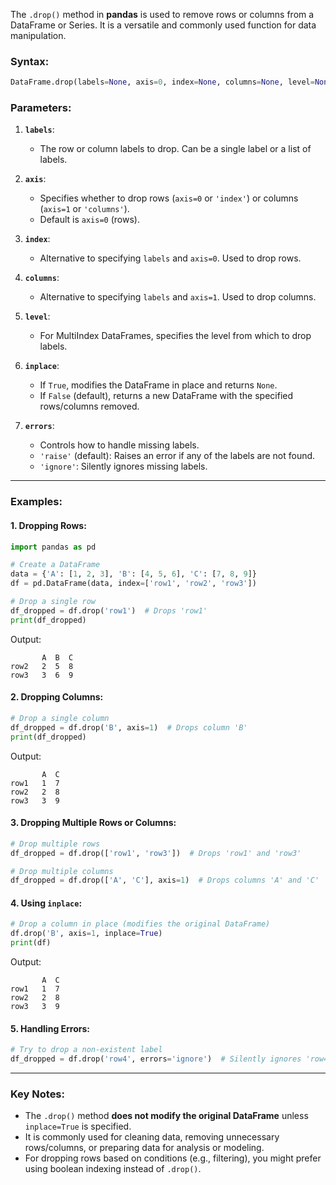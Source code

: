 The `.drop()` method in **pandas** is used to remove rows or columns from a DataFrame or Series. It is a versatile and commonly used function for data manipulation.

### Syntax:
```python
DataFrame.drop(labels=None, axis=0, index=None, columns=None, level=None, inplace=False, errors='raise')
```

### Parameters:
1. **`labels`**:
   - The row or column labels to drop. Can be a single label or a list of labels.

2. **`axis`**:
   - Specifies whether to drop rows (`axis=0` or `'index'`) or columns (`axis=1` or `'columns'`).
   - Default is `axis=0` (rows).

3. **`index`**:
   - Alternative to specifying `labels` and `axis=0`. Used to drop rows.

4. **`columns`**:
   - Alternative to specifying `labels` and `axis=1`. Used to drop columns.

5. **`level`**:
   - For MultiIndex DataFrames, specifies the level from which to drop labels.

6. **`inplace`**:
   - If `True`, modifies the DataFrame in place and returns `None`.
   - If `False` (default), returns a new DataFrame with the specified rows/columns removed.

7. **`errors`**:
   - Controls how to handle missing labels.
   - `'raise'` (default): Raises an error if any of the labels are not found.
   - `'ignore'`: Silently ignores missing labels.

---

### Examples:

#### 1. Dropping Rows:
```python
import pandas as pd

# Create a DataFrame
data = {'A': [1, 2, 3], 'B': [4, 5, 6], 'C': [7, 8, 9]}
df = pd.DataFrame(data, index=['row1', 'row2', 'row3'])

# Drop a single row
df_dropped = df.drop('row1')  # Drops 'row1'
print(df_dropped)
```

Output:
```
       A  B  C
row2   2  5  8
row3   3  6  9
```

#### 2. Dropping Columns:
```python
# Drop a single column
df_dropped = df.drop('B', axis=1)  # Drops column 'B'
print(df_dropped)
```

Output:
```
       A  C
row1   1  7
row2   2  8
row3   3  9
```

#### 3. Dropping Multiple Rows or Columns:
```python
# Drop multiple rows
df_dropped = df.drop(['row1', 'row3'])  # Drops 'row1' and 'row3'

# Drop multiple columns
df_dropped = df.drop(['A', 'C'], axis=1)  # Drops columns 'A' and 'C'
```

#### 4. Using `inplace`:
```python
# Drop a column in place (modifies the original DataFrame)
df.drop('B', axis=1, inplace=True)
print(df)
```

Output:
```
       A  C
row1   1  7
row2   2  8
row3   3  9
```

#### 5. Handling Errors:
```python
# Try to drop a non-existent label
df_dropped = df.drop('row4', errors='ignore')  # Silently ignores 'row4'
```

---

### Key Notes:
- The `.drop()` method **does not modify the original DataFrame** unless `inplace=True` is specified.
- It is commonly used for cleaning data, removing unnecessary rows/columns, or preparing data for analysis or modeling.
- For dropping rows based on conditions (e.g., filtering), you might prefer using boolean indexing instead of `.drop()`.
